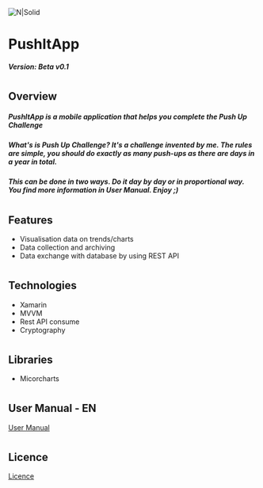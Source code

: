 ![N|Solid](https://i.postimg.cc/44vMSHZs/Push-It-App.png)
# PushItApp
##### Version: Beta v0.1
#
#

## Overview
##### PushItApp is a mobile application that helps you complete the Push Up Challenge
##### What's is Push Up Challenge? It's a challenge invented by me. The rules are simple, you should do exactly as many push-ups as there are days in a year in total.
##### This can be done in two ways. Do it day by day or in proportional way. You find more information in User Manual. Enjoy ;)
#
## Features
- Visualisation data on trends/charts
- Data collection and archiving
- Data exchange with database by using REST API
#
## Technologies
- Xamarin
- MVVM
- Rest API consume
- Cryptography

# 
## Libraries
- Micorcharts

#
## User Manual - EN
[User Manual](https://github.com/PatrzNaMnie/SimpleScada/blob/master/UserManual.md)
#
## Licence
[Licence](https://github.com/PatrzNaMnie/PushItApp/blob/main/LICENSE)
